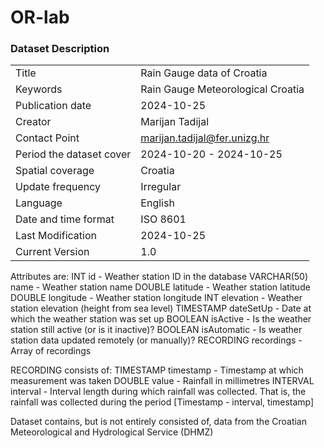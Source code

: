 # OR-lab

### Dataset Description
|             |             |
| ----------- | ----------- |
| Title | Rain Gauge data of Croatia |
| Keywords | Rain Gauge Meteorological Croatia |
| Publication date | 2024-10-25 |
| Creator | Marijan Tadijal |
| Contact Point | marijan.tadijal@fer.unizg.hr |
| Period the dataset cover | 2024-10-20 - 2024-10-25 |
| Spatial coverage | Croatia|
| Update frequency | Irregular |
| Language | English |
| Date and time format | ISO 8601 |
| Last Modification | 2024-10-25 |
| Current Version| 1.0 |

Attributes are:
INT id - Weather station ID in the database
VARCHAR(50) name - Weather station name
DOUBLE latitude - Weather station latitude
DOUBLE longitude - Weather station longitude
INT elevation - Weather station elevation (height from sea level)
TIMESTAMP dateSetUp - Date at which the weather station was set up
BOOLEAN isActive - Is the weather station still active (or is it inactive)?
BOOLEAN isAutomatic - Is weather station data updated remotely (or manually)?
RECORDING recordings - Array of recordings

RECORDING consists of:
TIMESTAMP timestamp - Timestamp at which measurement was taken
DOUBLE value - Rainfall in millimetres
INTERVAL interval - Interval length during which rainfall was collected. That is, the rainfall was collected during the period [Timestamp - interval, timestamp]

Dataset contains, but is not entirely consisted of, data from the Croatian Meteorological and Hydrological Service (DHMZ)
